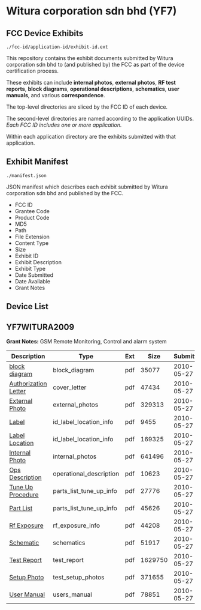 # Witura corporation sdn bhd (YF7)
## FCC Device Exhibits

```
./fcc-id/application-id/exhibit-id.ext
```

This repository contains the exhibit documents submitted by Witura corporation sdn bhd to (and published by) the FCC as part of the device certification process.

These exhibits can include **internal photos**, **external photos**, **RF test reports**, **block diagrams**, **operational descriptions**, **schematics**, **user manuals**, and various **correspondence**.

The top-level directories are sliced by the FCC ID of each device.

The second-level directories are named according to the application UUIDs. *Each FCC ID includes one or more application.*

Within each application directory are the exhibits submitted with that application. 

## Exhibit Manifest

```
./manifest.json
```

JSON manifest which describes each exhibit submitted by Witura corporation sdn bhd and published by the FCC.

- FCC ID
- Grantee Code
- Product Code
- MD5
- Path
- File Extension
- Content Type
- Size
- Exhibit ID
- Exhibit Description
- Exhibit Type
- Date Submitted
- Date Available
- Grant Notes

## Device List
## YF7WITURA2009
**Grant Notes:** GSM Remote Monitoring, Control and alarm system

| Description | Type | Ext | Size | Submitted | Available |
| ----------- | ---- | --- | ---- | --------- | --------- |
| [block diagram](YF7WITURA2009/d9823edffb3bf79951ca455e27e0214b/1287386.pdf) | block_diagram | pdf | 35077 | 2010-05-27 | 2010-05-27 |
| [Authorization Letter](YF7WITURA2009/d9823edffb3bf79951ca455e27e0214b/1287385.pdf) | cover_letter | pdf | 47434 | 2010-05-27 | 2010-05-27 |
| [External Photo](YF7WITURA2009/d9823edffb3bf79951ca455e27e0214b/1287389.pdf) | external_photos | pdf | 329313 | 2010-05-27 | 2010-05-27 |
| [Label](YF7WITURA2009/d9823edffb3bf79951ca455e27e0214b/1287390.pdf) | id_label_location_info | pdf | 9455 | 2010-05-27 | 2010-05-27 |
| [Label Location](YF7WITURA2009/d9823edffb3bf79951ca455e27e0214b/1287391.pdf) | id_label_location_info | pdf | 169325 | 2010-05-27 | 2010-05-27 |
| [Internal Photo](YF7WITURA2009/d9823edffb3bf79951ca455e27e0214b/1287392.pdf) | internal_photos | pdf | 641496 | 2010-05-27 | 2010-05-27 |
| [Ops Description](YF7WITURA2009/d9823edffb3bf79951ca455e27e0214b/1287387.pdf) | operational_description | pdf | 10623 | 2010-05-27 | 2010-05-27 |
| [Tune Up Procedure](YF7WITURA2009/d9823edffb3bf79951ca455e27e0214b/1287393.pdf) | parts_list_tune_up_info | pdf | 27776 | 2010-05-27 | 2010-05-27 |
| [Part List](YF7WITURA2009/d9823edffb3bf79951ca455e27e0214b/1287394.pdf) | parts_list_tune_up_info | pdf | 45626 | 2010-05-27 | 2010-05-27 |
| [Rf Exposure](YF7WITURA2009/d9823edffb3bf79951ca455e27e0214b/1287396.pdf) | rf_exposure_info | pdf | 44208 | 2010-05-27 | 2010-05-27 |
| [Schematic](YF7WITURA2009/d9823edffb3bf79951ca455e27e0214b/1287388.pdf) | schematics | pdf | 51917 | 2010-05-27 | 2010-05-27 |
| [Test Report](YF7WITURA2009/d9823edffb3bf79951ca455e27e0214b/1287397.pdf) | test_report | pdf | 1629750 | 2010-05-27 | 2010-05-27 |
| [Setup Photo](YF7WITURA2009/d9823edffb3bf79951ca455e27e0214b/1287398.pdf) | test_setup_photos | pdf | 371655 | 2010-05-27 | 2010-05-27 |
| [User Manual](YF7WITURA2009/d9823edffb3bf79951ca455e27e0214b/1287399.pdf) | users_manual | pdf | 78851 | 2010-05-27 | 2010-05-27 |
